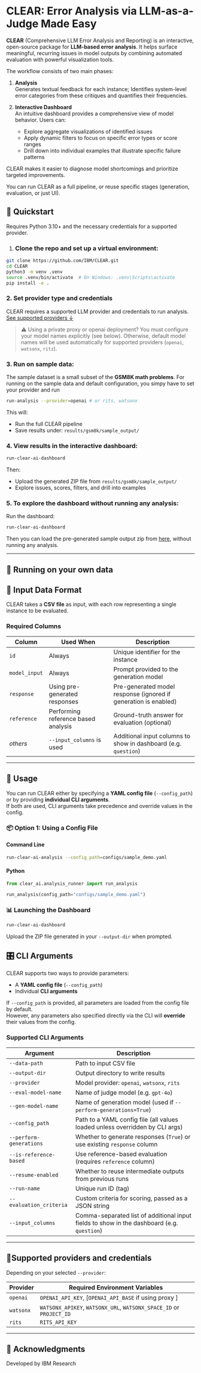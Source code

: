 # CLEAR: Error Analysis via LLM-as-a-Judge Made Easy

**CLEAR** (Comprehensive LLM Error Analysis and Reporting) is an interactive, open-source package for **LLM-based error analysis**. It helps surface meaningful, recurring issues in model outputs by combining automated evaluation with powerful visualization tools.

The workflow consists of two main phases:

1. **Analysis**  
    Generates textual feedback for each instance; Identifies system-level error categories from these critiques and quantifies their frequencies.

2. **Interactive Dashboard**  
   An intuitive dashboard provides a comprehensive view of model behavior. Users can:  
   - Explore aggregate visualizations of identified issues  
   - Apply dynamic filters to focus on specific error types or score ranges  
   - Drill down into individual examples that illustrate specific failure patterns

CLEAR makes it easier to diagnose model shortcomings and prioritize targeted improvements.

You can run CLEAR as a full pipeline, or reuse specific stages (generation, evaluation, or just UI).



## 🚀 Quickstart

Requires Python 3.10+ and the necessary credentials for a supported provider.

1. ### **Clone the repo and set up a virtual environment:**

```bash
git clone https://github.com/IBM/CLEAR.git
cd CLEAR
python3 -m venv .venv
source .venv/bin/activate  # On Windows: .venv\Scripts\activate
pip install -e .
```

### 2. Set provider type and credentials
CLEAR requires a supported LLM provider and credentials to run analysis. [See supported providers ↓](#supported-providers-and-credentials)
> ⚠️ Using a private proxy or openai deployment? You must configure your model names explicitly (see below). Otherwise, default model names will be used automatically for supported providers (`openai`, `watsonx`, `ritz`).

### 3. **Run on sample data:**

The sample dataset is a small subset of the **GSM8K math problems**.
For running on the sample data and default configuration, you simpy have to set your provider and run
```bash
run-analysis --provider=openai # or rits, watsonx
```

This will:
- Run the full CLEAR pipeline
- Save results under: `results/gsm8k/sample_output/`

### 4. **View results in the interactive dashboard:**

```bash
run-clear-ai-dashboard
```

Then:
- Upload the generated ZIP file from `results/gsm8k/sample_output/`
- Explore issues, scores, filters, and drill into examples

### 5. **To explore the dashboard without running any analysis:**
Run the dashboard:
```bash
run-clear-ai-dashboard
```

Then you can load the pre-generated sample output zip from [here](https://github.com/IBM/CLEAR/tree/main/results/input_for_ui), without running any analysis. 


---


## 📂 Running on your own data

## 📄 Input Data Format

CLEAR takes a **CSV file** as input, with each row representing a single instance to be evaluated.

### Required Columns

| Column        | Used When                           | Description                                                                |
|---------------|-------------------------------------|----------------------------------------------------------------------------|
| `id`          | Always                              | Unique identifier for the instance                                         |
| `model_input` | Always                              | Prompt provided to the generation model                                    |
| `response`    | Using pre-generated responses       | Pre-generated model response (ignored if generation is enabled)            |
| `reference`   | Performing reference based analysis | Ground-truth answer for evaluation (optional)                              |
| _others_      | `--input_columns` is used           | Additional input columns to show in dashboard (e.g. `question`) |

---

## 🚀 Usage

You can run CLEAR either by specifying a **YAML config file** (`--config_path`) or by providing **individual CLI arguments**.  
If both are used, CLI arguments take precedence and override values in the config.

### 📦 Option 1: Using a Config File

#### Command Line

```bash
run-clear-ai-analysis --config_path=configs/sample_demo.yaml
```

#### Python

```python
from clear_ai.analysis_runner import run_analysis

run_analysis(config_path="configs/sample_demo.yaml")
```

### 📊 Launching the Dashboard

```bash
run-clear-ai-dashboard
```

Upload the ZIP file generated in your `--output-dir` when prompted.


## 🎛 CLI Arguments

CLEAR supports two ways to provide parameters:  
- A **YAML config file** (`--config_path`)  
- Individual **CLI arguments**  

If `--config_path` is provided, all parameters are loaded from the config file by default.  
However, any parameters also specified directly via the CLI will **override** their values from the config.

### Supported CLI Arguments

| Argument               | Description                                                                                    |
|------------------------|------------------------------------------------------------------------------------------------|
| `--data-path`          | Path to input CSV file                                                                         |
| `--output-dir`         | Output directory to write results                                                              |
| `--provider`           | Model provider: `openai`, `watsonx`, `rits`                                            |
| `--eval-model-name`    | Name of judge model (e.g. `gpt-4o`)                                                             |
| `--gen-model-name`     | Name of generation model (used if `--perform-generations=True`)                               |
| `--config_path`        | Path to a YAML config file (all values loaded unless overridden by CLI args)                   |
| `--perform-generations`| Whether to generate responses (`True`) or use existing `response` column                       |
| `--is-reference-based` | Use reference-based evaluation (requires `reference` column)                                   |
| `--resume-enabled`     | Whether to reuse intermediate outputs from previous runs                                       |
| `--run-name`           | Unique run ID (tag)                                                                            |
| `--evaluation_criteria`| Custom criteria for scoring, passed as a JSON string                                           |
| `--input_columns`      | Comma-separated list of additional input fields to show in the dashboard (e.g. `question`)     |

---

## 🔑Supported providers and credentials

Depending on your selected `--provider`:

| Provider   | Required Environment Variables                                      |
|------------|---------------------------------------------------------------------|
| `openai`   | `OPENAI_API_KEY`,  [`OPENAI_API_BASE` if using proxy ]                                                  |
| `watsonx`  | `WATSONX_APIKEY`, `WATSONX_URL`, `WATSONX_SPACE_ID` or `PROJECT_ID` |
| `rits`     | `RITS_API_KEY`                                                      |

---

## 🤝 Acknowledgments

Developed by IBM Research
